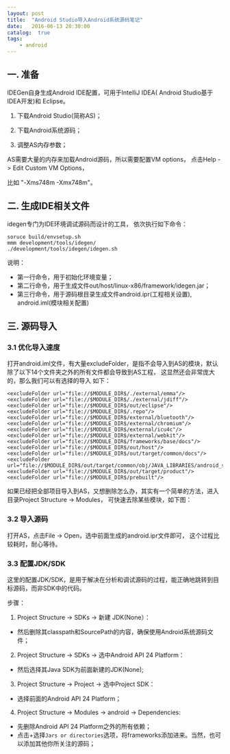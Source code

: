 ```yaml
---
layout: post
title:  "Android Studio导入Android系统源码笔记"
date:   2016-06-13 20:30:00
catalog:  true
tags:
    - android
---
```




## 一. 准备
IDEGen自身生成Android IDE配置，可用于IntelliJ IDEA( Android Studio基于IDEA开发)和 Eclipse。

1. 下载Android Studio(简称AS)；

2. 下载Android系统源码；

3. 调整AS内存参数；

AS需要大量的内存来加载Android源码，所以需要配置VM options， 点击Help -> Edit Custom VM Options，

比如 "-Xms748m -Xmx748m"。

## 二. 生成IDE相关文件
idegen专门为IDE环境调试源码而设计的工具， 依次执行如下命令：

    soruce build/envsetup.sh
    mmm development/tools/idegen/
    ./development/tools/idegen/idegen.sh

说明：

- 第一行命令，用于初始化环境变量；
- 第二行命令，用于生成文件out/host/linux-x86/framework/idegen.jar；
- 第三行命令，用于源码根目录生成文件android.ipr(工程相关设置), android.iml(模块相关配置)

## 三. 源码导入

### 3.1 优化导入速度

打开android.iml文件，有大量excludeFolder，是指不会导入到AS的模块，默认除了以下14个文件夹之外的所有文件都会导致到AS工程，
这显然还会非常庞大的，那么我们可以有选择的导入 如下：

    <excludeFolder url="file://$MODULE_DIR$/./external/emma"/>
    <excludeFolder url="file://$MODULE_DIR$/./external/jdiff"/>
    <excludeFolder url="file://$MODULE_DIR$/out/eclipse"/>
    <excludeFolder url="file://$MODULE_DIR$/.repo"/>
    <excludeFolder url="file://$MODULE_DIR$/external/bluetooth"/>
    <excludeFolder url="file://$MODULE_DIR$/external/chromium"/>
    <excludeFolder url="file://$MODULE_DIR$/external/icu4c"/>
    <excludeFolder url="file://$MODULE_DIR$/external/webkit"/>
    <excludeFolder url="file://$MODULE_DIR$/frameworks/base/docs"/>
    <excludeFolder url="file://$MODULE_DIR$/out/host"/>
    <excludeFolder url="file://$MODULE_DIR$/out/target/common/docs"/>
    <excludeFolder url="file://$MODULE_DIR$/out/target/common/obj/JAVA_LIBRARIES/android_stubs_current_intermediates"/>
    <excludeFolder url="file://$MODULE_DIR$/out/target/product"/>
    <excludeFolder url="file://$MODULE_DIR$/prebuilt"/>

如果已经把全部项目导入到AS，又想删除怎么办，其实有一个简单的方法，进入目录Project Structure -> Modules，
可快速去除某些模块，如下图：

### 3.2 导入源码

打开AS，点击File -> Open，选中前面生成的android.ipr文件即可， 这个过程比较耗时，耐心等待。

### 3.3 配置JDK/SDK
这里的配置JDK/SDK，是用于解决在分析和调试源码的过程，能正确地跳转到目标源码，而非SDK中的代码。

步骤：

1. Project Structure -> SDKs -> 新建 JDK(None）：
  - 然后删除其classpath和SourcePath的内容，确保使用Android系统源码文件；
2. Project Structure -> SDKs -> 选中Android API 24 Platform：
  - 然后选择其Java SDK为前面新建的JDK(None);
3. Project Structure -> Project -> 选中Project SDK：
  - 选择前面的Android API 24 Platform；
4. Project Structure -> Modules -> android -> Dependencies:
  - 先删除Android API 24 Platform之外的所有依赖；
  - 点击+选择`Jars or directories`选项，将frameworks添加进来。当然，也可以添加其他你所关注的源码；
